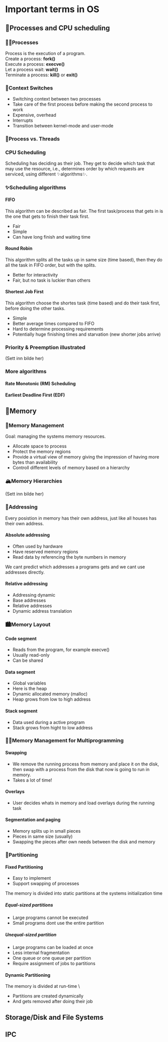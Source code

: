 # Important terms in OS 

## 🎂Processes and CPU scheduling 
### 🧑‍🍳Processes 
Process is the execution of a program. \
Create a process: **fork()** \
Execute a process: **execve()** \
Let a process wait: **wait()** \
Terminate a process: **kill()** or **exit()** 

### 🔁Context Switches
- Switching context between two processes
- Take care of the first process before making the second process to work
- Expensive, overhead
- Interrupts
- Transition between kernel-mode and user-mode 

### 🧵Process vs. Threads 

### CPU Scheduling 
Scheduling has deciding as their job. They get to decide which task that may use the resource, i.e., determines order by which requests are serviced, using different ✨algorithms✨.

### ✨Scheduling algorithms
#### FIFO 
This algorithm can be described as fair. The first task/process that gets in is the one that gets to finish their task first. 
- Fair
- Simple
- Can have long finish and waiting time 

#### Round Robin
This algorithm splits all the tasks up in same size (time based), then they do all the task in FIFO order, but with the splits.
- Better for interactivity
- Fair, but no task is luckier than others 

#### Shortest Job First 
This algorithm choose the shortes task (time based) and do their task first, before doing the other tasks.
- Simple
- Better average times compared to FIFO
- Hard to determine processing requirements
- Potentially huge finishing times and starvation (new shorter jobs arrive)

### Priority & Preemption illustrated
(Sett inn bilde her) 


### More algorithms 
#### Rate Monotonic (RM) Scheduling

#### Earliest Deadline First (EDF)

## 🧠Memory 
### 💪Memory Management 
Goal: managing the systems memory resources. 
- Allocate space to process
- Protect the memory regions
- Provide a virtual view of memory giving the impression of having more bytes than availability
- Controll different levels of memory based on a hierarchy

### 🏔️Memory Hierarchies
(Sett inn bilde her) 

### 🏡Addressing
Every posistion in memory has their own address, just like all houses has their own address. 
#### Absolute addressing 
- Often used by hardware
- Have reserved memory regions
- Read data by referencing the byte numbers in memory

We cant predict which addresses a programs gets and we cant use addresses directly. 
#### Relative addressing 
- Addressing dynamic
- Base addresses
- Relative addresses
- Dynamic address translation

### 🏙️Memory Layout 
#### Code segment 
- Reads  from the program, for example execve()
- Usually read-only
- Can be shared

#### Data segment 
- Global variables
- Here is the heap
- Dynamic allocated memory (malloc)
- Heap grows from low to high address

#### Stack segment 
- Data used during a active program
- Stack grows from hight to low address


### 👨‍🔧Memory Management for Multiprogramming
#### Swapping
- We remove the running process from memory and place it on the disk, then swap with a process from the disk that now is going to run in memory.
- Takes a lot of time!

#### Overlays 
- User decides whats in memory and load overlays during the running task 

#### Segmentation and paging 
- Memory splits up in small pieces
- Pieces in same size (usually)
- Swapping the pieces after own needs between the disk and memory

### 🔪Partitioning 
#### Fixed Partitioning
- Easy to implement
- Support swapping of processes
  
The memory is divided into static partitions at the systems initialization time 
##### Equal-sized partitions
- Large programs cannot be executed
- Small programs dont use the entire partition
##### Unequal-sized partition
- Large programs can be loaded at once
- Less internal fragmentation
- One queue or one queue per partition
- Require assignment of jobs to partitions

#### Dynamic Partitioning 
The memory is divided at run-time \
- Partitions are created dynamically
- And gets removed after doing their job







## Storage/Disk and File Systems 

## IPC
